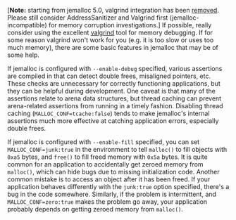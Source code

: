[**Note:** starting from jemalloc 5.0, valgrind integration has been [removed](https://github.com/jemalloc/jemalloc/issues/369). Please still consider AddressSanitizer and Valgrind first (jemalloc-incompatible) for memory corruption investigations.] If possible, really consider using the excellent [valgrind](http://valgrind.org/) tool for memory debugging.  If for some reason valgrind won't work for you (e.g. it is too slow or uses too much memory), there are some basic features in jemalloc that may be of some help.

If jemalloc is configured with `--enable-debug` specified, various assertions are compiled in that can detect double frees, misaligned pointers, etc.  These checks are unnecessary for correctly functioning applications, but they can be helpful during development.  One caveat is that many of the assertions relate to arena data structures, but thread caching can prevent arena-related assertions from running in a timely fashion.  Disabling thread caching (`MALLOC_CONF=tcache:false`) tends to make jemalloc's internal assertions much more effective at catching application errors, especially double frees.

If jemalloc is configured with `--enable-fill` specified, you can set `MALLOC_CONF=junk:true` in the environment to tell `malloc()` to fill objects with `0xa5` bytes, and `free()` to fill freed memory with `0x5a` bytes.  It is quite common for an application to accidentally get zeroed memory from `malloc()`, which can hide bugs due to missing initialization code.  Another common mistake is to access an object after it has been freed.  If your application behaves differently with the `junk:true` option specified, there's a bug in the code somewhere.  Similarly, if the problem is intermittent, and `MALLOC_CONF=zero:true` makes the problem go away, your application probably depends on getting zeroed memory from `malloc()`.